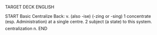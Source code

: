 TARGET DECK
ENGLISH

START
Basic
Centralize
Back: v. (also -ise) (-zing or -sing) 1 concentrate (esp. Administration) at a single centre. 2 subject (a state) to this system.  centralization n.
END
